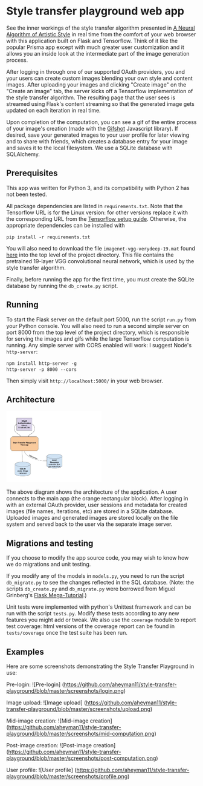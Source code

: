 # Style transfer playground web app

See the inner workings of the style transfer algorithm presented in [A Neural Algorithm of Artistic Style](https://arxiv.org/pdf/1508.06576v2.pdf) in real time from the comfort of your web browser with this application built on Flask and Tensorflow. Think of it like the popular Prisma app except with much greater user customization and it allows you an inside look at the intermediate part of the image generation process.

After logging in through one of our supported OAuth providers, you and your users can create custom images blending your own style and content images. After uploading your images and clicking "Create image" on the "Create an image" tab, the server kicks off a Tensorflow implementation of the style transfer algorithm. The resulting page that the user sees is streamed using Flask's content streaming so that the generated image gets updated on each iteration in real time.

Upon completion of the computation, you can see a gif of the entire process of your image's creation (made with the [Gifshot](https://github.com/yahoo/gifshot) Javascript library). If desired, save your generated images to your user profile for later viewing and to share with friends, which creates a database entry for your image and saves it to the local filesystem. We use a SQLite database with SQLAlchemy.

## Prerequisites

This app was written for Python 3, and its compatibility with Python 2 has not been tested.

All package dependencies are listed in `requirements.txt`. Note that the Tensorflow URL is for the Linux version: for other versions replace it with the corresponding URL from the [Tensorflow setup guide](https://www.tensorflow.org/versions/r0.11/get_started/os_setup.html). Otherwise, the appropriate dependencies can be installed with
```
pip install -r requirements.txt
```

You will also need to download the file `imagenet-vgg-verydeep-19.mat` found [here](http://www.vlfeat.org/matconvnet/pretrained/) into the top level of the project directory. This file contains the pretrained 19-layer VGG convolutional neural network, which is used by the style transfer algorithm.

Finally, before running the app for the first time, you must create the SQLite database by running the `db_create.py` script.

## Running
To start the Flask server on the default port 5000, run the script `run.py` from your Python console. You will also need to run a second simple server on port 8000 from the top level of the project directory, which is responsible for serving the images and gifs while the large Tensorflow computation is running. Any simple server with CORS enabled will work: I suggest Node's `http-server`:
```
npm install http-server -g
http-server -p 8000 --cors
```

Then simply visit `http://localhost:5000/` in your web browser.

## Architecture
<img src="https://github.com/aheyman11/style-transfer-playground/raw/master/screenshots/architecture.jpg" alt="Architecture" width="50%">

The above diagram shows the architecture of the application. A user connects to the main app (the orange rectangular block). After logging in with an external OAuth provider, user sessions and metadata for created images (file names, iterations, etc) are stored in a SQLite database. Uploaded images and generated images are stored locally on the file system and served back to the user via the separate image server.

## Migrations and testing
If you choose to modify the app source code, you may wish to know how we do migrations and unit testing.

If you modify any of the models in `models.py`, you need to run the script `db_migrate.py` to see the changes reflected in the SQL database. (Note: the scripts `db_create.py` and `db_migrate.py` were borrowed from Miguel Grinberg's [Flask Mega-Tutorial](https://blog.miguelgrinberg.com/post/the-flask-mega-tutorial-part-i-hello-world).)

Unit tests were implemented with python's Unittest framework and can be run with the script `tests.py`. Modify these tests according to any new features you might add or tweak. We also use the `coverage` module to report test coverage: html versions of the coverage report can be found in `tests/coverage` once the test suite has been run.

## Examples
Here are some screenshots demonstrating the Style Transfer Playground in use:

Pre-login:
![Pre-login]
(https://github.com/aheyman11/style-transfer-playground/blob/master/screenshots/login.png)

Image upload:
![Image upload]
(https://github.com/aheyman11/style-transfer-playground/blob/master/screenshots/upload.png)

Mid-image creation:
![Mid-image creation]
(https://github.com/aheyman11/style-transfer-playground/blob/master/screenshots/mid-computation.png)

Post-image creation:
![Post-image creation]
(https://github.com/aheyman11/style-transfer-playground/blob/master/screenshots/post-computation.png)

User profile:
![User profile]
(https://github.com/aheyman11/style-transfer-playground/blob/master/screenshots/profile.png)
